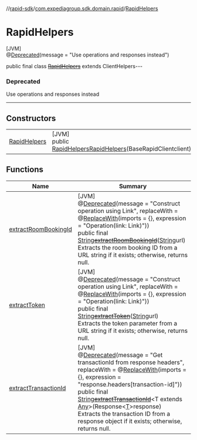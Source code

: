 //[rapid-sdk](../../../index.md)/[com.expediagroup.sdk.domain.rapid](../index.md)/[RapidHelpers](index.md)

# RapidHelpers

[JVM]\
@[Deprecated](https://kotlinlang.org/api/latest/jvm/stdlib/kotlin/-deprecated/index.html)(message = &quot;Use operations and responses instead&quot;)

public final class [~~RapidHelpers~~](index.md) extends ClientHelpers---

### Deprecated

Use operations and responses instead

---

## Constructors

| | |
|---|---|
| [RapidHelpers](-rapid-helpers.md) | [JVM]<br>public [RapidHelpers](index.md)[RapidHelpers](-rapid-helpers.md)(BaseRapidClientclient) |

## Functions

| Name | Summary |
|---|---|
| [extractRoomBookingId](extract-room-booking-id.md) | [JVM]<br>@[Deprecated](https://kotlinlang.org/api/latest/jvm/stdlib/kotlin/-deprecated/index.html)(message = &quot;Construct operation using Link&quot;, replaceWith = @[ReplaceWith](https://kotlinlang.org/api/latest/jvm/stdlib/kotlin/-replace-with/index.html)(imports = {}, expression = &quot;Operation(link: Link)&quot;))<br>public final [String](https://docs.oracle.com/javase/8/docs/api/java/lang/String.html)[~~extractRoomBookingId~~](extract-room-booking-id.md)([String](https://docs.oracle.com/javase/8/docs/api/java/lang/String.html)url)<br>Extracts the room booking ID from a URL string if it exists; otherwise, returns null. |
| [extractToken](extract-token.md) | [JVM]<br>@[Deprecated](https://kotlinlang.org/api/latest/jvm/stdlib/kotlin/-deprecated/index.html)(message = &quot;Construct operation using Link&quot;, replaceWith = @[ReplaceWith](https://kotlinlang.org/api/latest/jvm/stdlib/kotlin/-replace-with/index.html)(imports = {}, expression = &quot;Operation(link: Link)&quot;))<br>public final [String](https://docs.oracle.com/javase/8/docs/api/java/lang/String.html)[~~extractToken~~](extract-token.md)([String](https://docs.oracle.com/javase/8/docs/api/java/lang/String.html)url)<br>Extracts the token parameter from a URL string if it exists; otherwise, returns null. |
| [extractTransactionId](extract-transaction-id.md) | [JVM]<br>@[Deprecated](https://kotlinlang.org/api/latest/jvm/stdlib/kotlin/-deprecated/index.html)(message = &quot;Get transactionId from response headers&quot;, replaceWith = @[ReplaceWith](https://kotlinlang.org/api/latest/jvm/stdlib/kotlin/-replace-with/index.html)(imports = {}, expression = &quot;response.headers[transaction-id]&quot;))<br>public final [String](https://docs.oracle.com/javase/8/docs/api/java/lang/String.html)[~~extractTransactionId~~](extract-transaction-id.md)&lt;T extends [Any](https://kotlinlang.org/api/latest/jvm/stdlib/kotlin/-any/index.html)&gt;(Response&lt;[T](extract-transaction-id.md)&gt;response)<br>Extracts the transaction ID from a response object if it exists; otherwise, returns null. |
